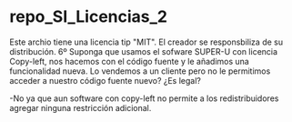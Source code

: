 # repo_SI_Licencias_2
Este archio tiene una licencia  tip "MIT".
El creador se responsbiliza de su distribución.
6º Suponga que usamos el sofware SUPER-U con licencia Copy-left, nos hacemos con el código fuente y le añadimos una funcionalidad nueva. Lo vendemos a un cliente pero no le permitimos acceder a nuestro código fuente nuevo? ¿Es legal?

-No ya que aun software con copy-left no permite a los redistribuidores agregar ninguna restricción adicional.

